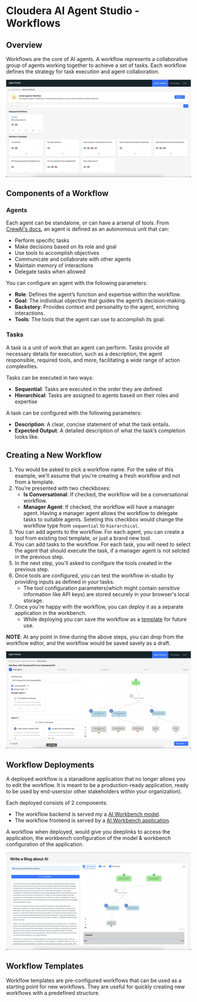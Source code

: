 # Cloudera AI Agent Studio - Workflows

## Overview

Workflows are the core of AI agents. A workflow represents a collaborative group of agents working together to achieve a set of tasks. Each workflow defines the strategy for task execution and agent collaboration.

![Workflow Page](../../images/for_docs/Workflow-page.png)

## Components of a Workflow

### Agents

Each agent can be standalone, or can have a arsenal of tools. From [CrewAI's docs](https://docs.crewai.com/concepts/agents), an agent is defined as an autonomous unit that can:
 - Perform specific tasks
 - Make decisions based on its role and goal
 - Use tools to accomplish objectives
 - Communicate and collaborate with other agents
 - Maintain memory of interactions
 - Delegate tasks when allowed

You can configure an agent with the following parameters:
 - **Role**: Defines the agent’s function and expertise within the workflow.
 - **Goal**: The individual objective that guides the agent’s decision-making.
 - **Backstory**: Provides context and personality to the agent, enriching interactions.
 - **Tools**: The tools that the agent can use to accomplish its goal.

### Tasks
A task is a unit of work that an agent can perform. Tasks provide all necessary details for execution, such as a description, the agent responsible, required tools, and more, facilitating a wide range of action complexities.

Tasks can be executed in two ways:
 - **Sequential**: Tasks are executed in the order they are defined
 - **Hierarchical**: Tasks are assigned to agents based on their roles and expertise

A task can be configured with the following parameters:
 - **Description**: A clear, concise statement of what the task entails.
 - **Expected Output**: A detailed description of what the task’s completion looks like.

## Creating a New Workflow

 1. You would be asked to pick a workflow name. For the sake of this example, we'll assume that you're creating a fresh workflow and not from a template.
 2. You're presented with two checkboxes:
    - **Is Conversational**: If checked, the workflow will be a conversational workflow.
    - **Manager Agent**: If checked, the workflow will have a manager agent. Having a manager agent allows the workflow to delegate tasks to suitable agents. Seleting this checkbox would change the workflow type from `sequential` to `hierarchical`.
 3. You can add agents to the workflow. For each agent, you can create a tool from existing tool template, or just a brand new tool.
 4. You can add tasks to the workflow. For each task, you will need to select the agent that should execute the task, if a manager agent is not selcted in the previous step.
 5. In the next step, you'll asked to conifgure the tools created in the previous step.
 6. Once tools are configured, you can test the workflow in-studio by providing inputs as defined in your tasks.
    - The tool configuration parameters(which might contain sensitive information like API keys) are stored securely in your browser's local storage.
 7. Once you're happy with the workflow, you can deploy it as a separate application in the workbench.
    - While deploying you can save the workflow as a [template](./workflows.md#workflow-templates) for future use.

**NOTE**: At any point in time during the above steps, you can drop from the workflow editor, and the workflow would be saved savely as a draft.

![Create Workflow First Page](../../images/for_docs/Create-workflow-flow.png)

## Workflow Deployments
A deployed workflow is a stanadlone application that no longer allows you to edit the workflow. It is meant to be a production-ready application, ready to be used by end-users(or other stakeholders within your organization).

Each deployed consists of 2 components:
 - The workflow backend is served my a [AI Workbench model](https://docs.cloudera.com/machine-learning/cloud/models/topics/ml-models.html).
 - The workflow frontend is served by a [AI Workbench application](https://docs.cloudera.com/machine-learning/cloud/applications/topics/ml-applications-c.html).

A workflow when deployed, would give you deeplinks to access the application, the workbench configuration of the model & workbench configuration of the application.

![Deployed Workflow](../../images/for_docs/Workflow-deployment.png)

## Workflow Templates
Workflow templates are pre-configured workflows that can be used as a starting point for new workflows. They are useful for quickly creating new workflows with a predefined structure.
